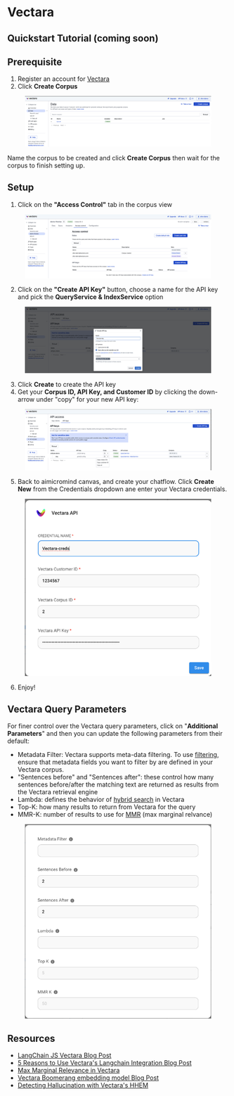 # Vectara

## Quickstart Tutorial (coming soon)
## Prerequisite

1. Register an account for [Vectara](https://vectara.com/integrations/aimicromind)
2. Click **Create Corpus**

<figure><img src="../../../.gitbook/assets/vectara/1.png" alt=""><figcaption></figcaption></figure>

Name the corpus to be created and click **Create Corpus** then wait for the corpus to finish setting up.

## Setup

1. Click on the **"Access Control"** tab in the corpus view

<figure><img src="../../../.gitbook/assets/vectara/2.png" alt=""><figcaption></figcaption></figure>

2. Click on the **"Create API Key"** button, choose a name for the API key and pick the **QueryService & IndexService** option

<figure><img src="../../../.gitbook/assets/vectara/3.png" alt=""><figcaption></figcaption></figure>

3. Click **Create** to create the API key
4. Get your **Corpus ID, API Key, and Customer ID** by clicking the down-arrow under "copy" for your new API key:

<figure><img src="../../../.gitbook/assets/vectara/4.png" alt=""><figcaption></figcaption></figure>

5. Back to aimicromind canvas, and create your chatflow. Click **Create New** from the Credentials dropdown ane enter your Vectara credentials.

<figure><img src="../../../.gitbook/assets/vectara/5.png" alt="" width="500"><figcaption></figcaption></figure>

6. Enjoy!

## Vectara Query Parameters

For finer control over the Vectara query parameters, click on "**Additional Parameters**" and then you can update the following parameters from their default:

* Metadata Filter: Vectara supports meta-data filtering. To use [filtering](https://docs.vectara.com/docs/common-use-cases/filtering-by-metadata/filter-overview), ensure that metadata fields you want to filter by are defined in your Vectara corpus.
* "Sentences before" and "Sentences after": these control how many sentences before/after the matching text are returned as results from the Vectara retrieval engine
* Lambda: defines the behavior of [hybrid search](https://docs.vectara.com/docs/learn/hybrid-search) in Vectara
* Top-K: how many results to return from Vectara for the query
* MMR-K: number of results to use for [MMR](https://docs.vectara.com/docs/api-reference/search-apis/reranking#maximal-marginal-relevance-mmr-reranker) (max marginal relvance)

<figure><img src="../../../.gitbook/assets/vectara/6.png" alt="" width="500"><figcaption></figcaption></figure>

## Resources

* [LangChain JS Vectara Blog Post](https://blog.langchain.dev/langchain-vectara-better-together/)
* [5 Reasons to Use Vectara's Langchain Integration Blog Post](https://vectara.com/5-reasons-to-use-vectaras-langchain-integration/)
* [Max Marginal Relevance in Vectara](https://vectara.com/blog/get-diverse-results-and-comprehensive-summaries-with-vectaras-mmr-reranker/)
* [Vectara Boomerang embedding model Blog Post](https://vectara.com/introducing-boomerang-vectaras-new-and-improved-retrieval-model/)
* [Detecting Hallucination with Vectara's HHEM](https://vectara.com/blog/cut-the-bull-detecting-hallucinations-in-large-language-models/)
